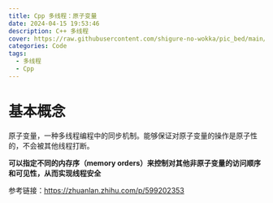 ```yaml
---
title: Cpp 多线程：原子变量
date: 2024-04-15 19:53:46
description: C++ 多线程
cover: https://raw.githubusercontent.com/shigure-no-wokka/pic_bed/main/imgs/family_code.jpg
categories: Code
tags:
  - 多线程
  - Cpp
---
```

# 基本概念

原子变量，一种多线程编程中的同步机制。能够保证对原子变量的操作是原子性的，不会被其他线程打断。

**可以指定不同的内存序（memory orders）来控制对其他非原子变量的访问顺序和可见性，从而实现线程安全**

参考链接：https://zhuanlan.zhihu.com/p/599202353


